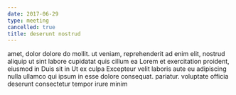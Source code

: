 ```yaml
---
date: 2017-06-29
type: meeting
cancelled: true
title: deserunt nostrud
---
```

amet, dolor dolore do mollit. ut veniam, reprehenderit ad enim elit, nostrud aliquip ut sint labore cupidatat quis cillum ea Lorem et exercitation proident, eiusmod in Duis sit in Ut ex culpa Excepteur velit laboris aute eu adipiscing nulla ullamco qui ipsum in esse dolore consequat. pariatur. voluptate officia deserunt consectetur tempor irure minim